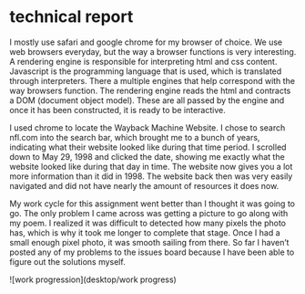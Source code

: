 # technical report

I mostly use safari and google chrome for my browser of choice. We use web browsers everyday, but the way a browser functions is very interesting. A rendering engine is responsible for interpreting html and css content. Javascript is the programming language that is used, which is translated through interpreters. There a multiple engines that help correspond with the way browsers function. The rendering engine reads the html and contracts a DOM (document object model). These are all passed by the engine and once it has been constructed, it is ready to be interactive.

I used chrome to locate the Wayback Machine Website. I chose to search nfl.com into the search bar, which brought me to a bunch of years, indicating what their website looked like during that time period. I scrolled down to May 29, 1998 and clicked the date, showing me exactly what the website looked like during that day in time. The website now gives you a lot more information than it did in 1998. The website back then was very easily navigated and did not have nearly the amount of resources it does now.

My work cycle for this assignment went better than I thought it was going to go. The only problem I came across was getting a picture to go along with my poem. I realized it was difficult to detected how many pixels the photo has, which is why it took me longer to complete that stage. Once I had a small enough pixel photo, it was smooth sailing from there. So far I haven’t posted any of my problems to the issues board because I have been able to figure out the solutions myself.

![work progression](desktop/work progress)
